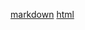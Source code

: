 [markdown](BiometricTest/blob/documentation/markdown/index.md)
[html](BiometricTest/blob/main/documentation/html/index.html)
